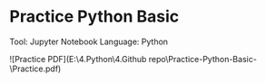 # Practice Python Basic

Tool: Jupyter Notebook 
Language: Python

![Practice PDF](E:\4.Python\4.Github repo\Practice-Python-Basic-\Practice.pdf)